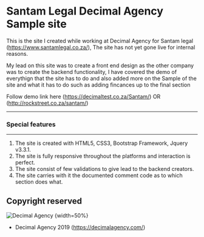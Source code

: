 # Santam Legal Decimal Agency Sample site
This is the site I created while working at Decimal Agency for Santam legal (https://www.santamlegal.co.za/), The site has not yet gone live for internal reasons.

My lead on this site was to create a front end design as the other company was to create the backend functionality, I have covered the demo of everythign that the site has to do and also added more on the Sample of the site and what it has to do such as adding fincances up to the final section

Follow demo link here (https://decimaltest.co.za/Santam/) OR (http://rockstreet.co.za/santam/)

--- 
### Special features
---

1. The site is created with HTML5, CSS3, Bootstrap Framework, Jquery v3.3.1.
2. The site is fully responsive throughout the platforms and interaction is perfect.
3. The site consist of few validations to give lead to the backend creators.
4. The site carries with it the documented comment code as to which section does what.



## Copyright reserved
![Decimal Agency](https://decimalagency.com/wp-content/uploads/2018/10/decimal-logo-01.png "Decimal Agency") {width=50%}

* Decimal Agency 2019 (https://decimalagency.com/)


